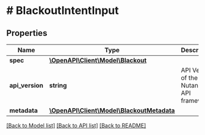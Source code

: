 # # BlackoutIntentInput

## Properties

Name | Type | Description | Notes
------------ | ------------- | ------------- | -------------
**spec** | [**\OpenAPI\Client\Model\Blackout**](Blackout.md) |  |
**api_version** | **string** | API Version of the Nutanix v3 API framework. | [optional] [default to '3.1.0']
**metadata** | [**\OpenAPI\Client\Model\BlackoutMetadata**](BlackoutMetadata.md) |  |

[[Back to Model list]](../../README.md#models) [[Back to API list]](../../README.md#endpoints) [[Back to README]](../../README.md)
